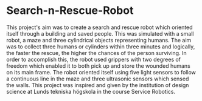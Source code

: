 # Search-n-Rescue-Robot
This project's aim was to create a search and rescue robot which oriented itself through a building and saved people. This was simulated with a small  robot, a maze and three cylindrical objects representing humans. The aim was to collect three humans or cylinders within three minutes and logically, the faster the rescue, the higher the chances of the person surviving. In order to accomplish this, the robot used grippers with two degrees of freedom which enabled it to both pick up and store the wounded humans on its main frame. The robot oriented itself using five light sensors to follow a continuous line in the maze and three ultrasonic sensors which sensed the walls. This project was inspired and given by the institution of design science at Lunds tekniska högskola in the course Service Robotics.
